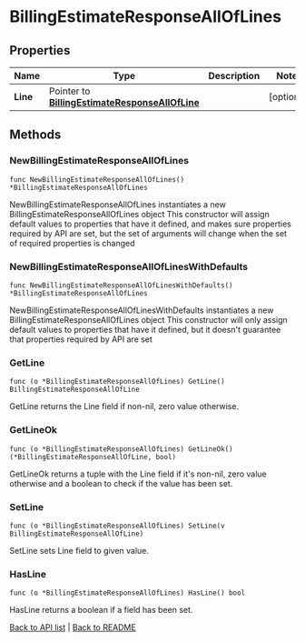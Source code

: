 # BillingEstimateResponseAllOfLines

## Properties

Name | Type | Description | Notes
------------ | ------------- | ------------- | -------------
**Line** | Pointer to [**BillingEstimateResponseAllOfLine**](BillingEstimateResponseAllOfLine.md) |  | [optional] 

## Methods

### NewBillingEstimateResponseAllOfLines

`func NewBillingEstimateResponseAllOfLines() *BillingEstimateResponseAllOfLines`

NewBillingEstimateResponseAllOfLines instantiates a new BillingEstimateResponseAllOfLines object
This constructor will assign default values to properties that have it defined,
and makes sure properties required by API are set, but the set of arguments
will change when the set of required properties is changed

### NewBillingEstimateResponseAllOfLinesWithDefaults

`func NewBillingEstimateResponseAllOfLinesWithDefaults() *BillingEstimateResponseAllOfLines`

NewBillingEstimateResponseAllOfLinesWithDefaults instantiates a new BillingEstimateResponseAllOfLines object
This constructor will only assign default values to properties that have it defined,
but it doesn't guarantee that properties required by API are set

### GetLine

`func (o *BillingEstimateResponseAllOfLines) GetLine() BillingEstimateResponseAllOfLine`

GetLine returns the Line field if non-nil, zero value otherwise.

### GetLineOk

`func (o *BillingEstimateResponseAllOfLines) GetLineOk() (*BillingEstimateResponseAllOfLine, bool)`

GetLineOk returns a tuple with the Line field if it's non-nil, zero value otherwise
and a boolean to check if the value has been set.

### SetLine

`func (o *BillingEstimateResponseAllOfLines) SetLine(v BillingEstimateResponseAllOfLine)`

SetLine sets Line field to given value.

### HasLine

`func (o *BillingEstimateResponseAllOfLines) HasLine() bool`

HasLine returns a boolean if a field has been set.


[Back to API list](../README.md#documentation-for-api-endpoints) | [Back to README](../README.md)
